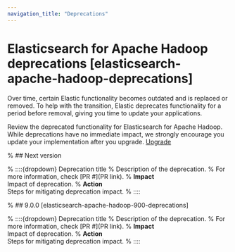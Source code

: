 ```yaml
---
navigation_title: "Deprecations"
---
```


# Elasticsearch for Apache Hadoop deprecations [elasticsearch-apache-hadoop-deprecations]
Over time, certain Elastic functionality becomes outdated and is replaced or removed. To help with the transition, Elastic deprecates functionality for a period before removal, giving you time to update your applications.

Review the deprecated functionality for Elasticsearch for Apache Hadoop. While deprecations have no immediate impact, we strongly encourage you update your implementation after you upgrade. [Upgrade](docs-content://deploy-manage/upgrade.md)

% ## Next version

% ::::{dropdown} Deprecation title
% Description of the deprecation.
% For more information, check [PR #](PR link).
% **Impact**<br> Impact of deprecation. 
% **Action**<br> Steps for mitigating deprecation impact.
% ::::

% ## 9.0.0 [elasticsearch-apache-hadoop-900-deprecations]

% ::::{dropdown} Deprecation title
% Description of the deprecation.
% For more information, check [PR #](PR link).
% **Impact**<br> Impact of deprecation. 
% **Action**<br> Steps for mitigating deprecation impact.
% ::::